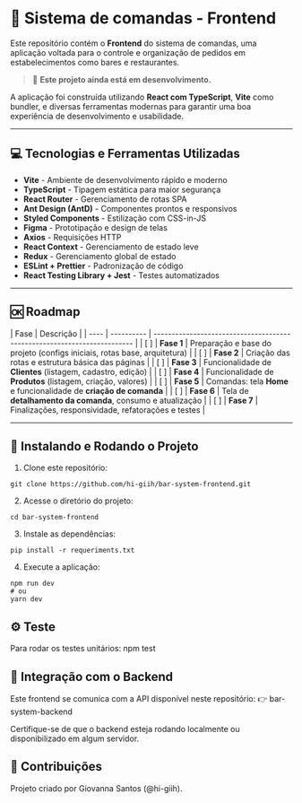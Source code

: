# 📑 Sistema de comandas - Frontend

Este repositório contém o **Frontend** do sistema de comandas, uma aplicação voltada para o controle e organização de pedidos em estabelecimentos como bares e restaurantes.

> 🚧 **Este projeto ainda está em desenvolvimento.**

A aplicação foi construída utilizando **React com TypeScript**, **Vite** como bundler, e diversas ferramentas modernas para garantir uma boa experiência de desenvolvimento e usabilidade.

---

## 💻 Tecnologias e Ferramentas Utilizadas

- **Vite** - Ambiente de desenvolvimento rápido e moderno
- **TypeScript** - Tipagem estática para maior segurança
- **React Router** - Gerenciamento de rotas SPA
- **Ant Design (AntD)** - Componentes prontos e responsivos
- **Styled Components** - Estilização com CSS-in-JS
- **Figma** - Prototipação e design de telas
- **Axios** - Requisições HTTP
- **React Context** - Gerenciamento de estado leve
- **Redux** - Gerenciamento global de estado
- **ESLint + Prettier** - Padronização de código
- **React Testing Library + Jest** - Testes automatizados

---

## 🆗 Roadmap

| Fase | Descrição  |
| ---- | ---------- | ------------------------------------------------------------------------ |
| [ ]  | **Fase 1** | Preparação e base do projeto (configs iniciais, rotas base, arquitetura) |
| [ ]  | **Fase 2** | Criação das rotas e estrutura básica das páginas                         |
| [ ]  | **Fase 3** | Funcionalidade de **Clientes** (listagem, cadastro, edição)              |
| [ ]  | **Fase 4** | Funcionalidade de **Produtos** (listagem, criação, valores)              |
| [ ]  | **Fase 5** | Comandas: tela **Home** e funcionalidade de **criação de comanda**       |
| [ ]  | **Fase 6** | Tela de **detalhamento da comanda**, consumo e atualização               |
| [ ]  | **Fase 7** | Finalizações, responsividade, refatorações e testes                      |

---

## 🚀 Instalando e Rodando o Projeto

1. Clone este repositório:

```
git clone https://github.com/hi-giih/bar-system-frontend.git
```

2. Acesse o diretório do projeto:

```
cd bar-system-frontend
```

3. Instale as dependências:

```
pip install -r requeriments.txt
```

4. Execute a aplicação:

```
npm run dev
# ou
yarn dev
```

## ⚙ Teste

Para rodar os testes unitários: npm test

## 🔗 Integração com o Backend

Este frontend se comunica com a API disponível neste repositório:
👉 bar-system-backend

Certifique-se de que o backend esteja rodando localmente ou disponibilizado em algum servidor.

## 📜 Contribuições

Projeto criado por Giovanna Santos (@hi-giih).
